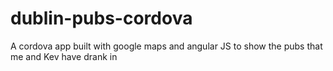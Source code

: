 dublin-pubs-cordova
===========

A cordova app built with google maps and angular JS to show the pubs that me and Kev have drank in
